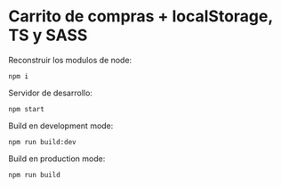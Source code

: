 # Carrito de compras + localStorage, TS y SASS

Reconstruir los modulos de node:

```
npm i 
```

Servidor de desarrollo:
```
npm start
```

Build en development mode:
```
npm run build:dev
```

Build en production mode:
```
npm run build
```
